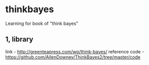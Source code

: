 # thinkbayes
Learning for book of "think bayes"

## 1, library 
link - http://greenteapress.com/wp/think-bayes/
reference code - https://github.com/AllenDowney/ThinkBayes2/tree/master/code